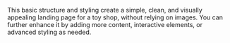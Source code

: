 This basic structure and styling create a simple, clean, and visually appealing landing page for a toy shop, without relying on images. You can further enhance it by adding more content, interactive elements, or advanced styling as needed.
